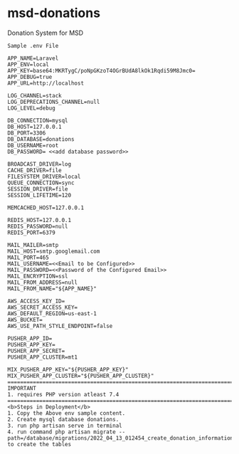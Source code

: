 # msd-donations
 Donation System for MSD
 
    Sample .env File

    APP_NAME=Laravel
    APP_ENV=local
    APP_KEY=base64:MKRTygC/poNpGKzoT4OGrBUdA8lkOk1Rqdi59M8Jmc0=
    APP_DEBUG=true
    APP_URL=http://localhost

    LOG_CHANNEL=stack
    LOG_DEPRECATIONS_CHANNEL=null
    LOG_LEVEL=debug

    DB_CONNECTION=mysql
    DB_HOST=127.0.0.1
    DB_PORT=3306
    DB_DATABASE=donations
    DB_USERNAME=root
    DB_PASSWORD= <<add database password>>

    BROADCAST_DRIVER=log
    CACHE_DRIVER=file
    FILESYSTEM_DRIVER=local
    QUEUE_CONNECTION=sync
    SESSION_DRIVER=file
    SESSION_LIFETIME=120

    MEMCACHED_HOST=127.0.0.1

    REDIS_HOST=127.0.0.1
    REDIS_PASSWORD=null
    REDIS_PORT=6379

    MAIL_MAILER=smtp
    MAIL_HOST=smtp.googlemail.com
    MAIL_PORT=465
    MAIL_USERNAME=<<Email to be Configured>>
    MAIL_PASSWORD=<<Password of the Configured Email>>
    MAIL_ENCRYPTION=ssl
    MAIL_FROM_ADDRESS=null
    MAIL_FROM_NAME="${APP_NAME}"

    AWS_ACCESS_KEY_ID=
    AWS_SECRET_ACCESS_KEY=
    AWS_DEFAULT_REGION=us-east-1
    AWS_BUCKET=
    AWS_USE_PATH_STYLE_ENDPOINT=false

    PUSHER_APP_ID=
    PUSHER_APP_KEY=
    PUSHER_APP_SECRET=
    PUSHER_APP_CLUSTER=mt1

    MIX_PUSHER_APP_KEY="${PUSHER_APP_KEY}"
    MIX_PUSHER_APP_CLUSTER="${PUSHER_APP_CLUSTER}"
    ===================================================================================================================================
    IMPORTANT
    1. requires PHP version atleast 7.4
    ====================================================================================================================================
    <b>Steps in Deployment</b>
    1. Copy the Above env sample content.
    2. Create mysql database donations.
    3. run php artisan serve in terminal
    4. run command php artisan migrate --path=/database/migrations/2022_04_13_012454_create_donation_information.php to create the tables
